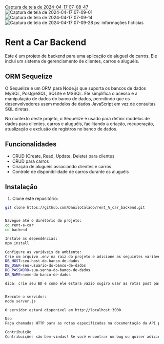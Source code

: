 [Captura de tela de 2024-04-17 07-08-47](https://github.com/DaniloCalado/rent_A_car_backend/assets/83645426/850f30e6-bb65-450a-b42a-d04b56883465)
![Captura de tela de 2024-04-17 07-09-01](https://github.com/DaniloCalado/rent_A_car_backend/assets/83645426/edac07a2-5d54-4c4f-a7f5-50ef7d11e11f)
![Captura de tela de 2024-04-17 07-09-14](https://github.com/DaniloCalado/rent_A_car_backend/assets/83645426/ee29dc17-ec16-40fb-86af-9fc44556e63e)
![Captura de tela de 2024-04-17 07-09-28](https://github.com/DaniloCalado/rent_A_car_backend/assets/83645426/5e6967d9-e109-48ff-b44a-02995a26dc54)
ps: informações ficticias
# Rent a Car Backend

Este é um projeto de backend para uma aplicação de aluguel de carros. Ele inclui um sistema de gerenciamento de clientes, carros e aluguéis.

## ORM Sequelize

O Sequelize é um ORM para Node.js que suporta os bancos de dados MySQL, PostgreSQL, SQLite e MSSQL. Ele simplifica o acesso e a manipulação de dados do banco de dados, permitindo que os desenvolvedores usem modelos de dados JavaScript em vez de consultas SQL diretas.

No contexto deste projeto, o Sequelize é usado para definir modelos de dados para clientes, carros e aluguéis, facilitando a criação, recuperação, atualização e exclusão de registros no banco de dados.

## Funcionalidades

- CRUD (Create, Read, Update, Delete) para clientes
- CRUD para carros
- Criação de aluguéis associando clientes e carros
- Controle de disponibilidade de carros durante os aluguéis

## Instalação

1. Clone este repositório:

```bash
git clone https://github.com/DaniloCalado/rent_A_car_backend.git


Navegue até o diretório do projeto:
cd rent-a-car
cd backend

Instale as dependências:
npm install

Configure as variáveis de ambiente:
Crie um arquivo .env na raiz do projeto e adicione as seguintes variáveis:
DB_HOST=seu-host-do-banco-de-dados
DB_USER=seu-usuario-do-banco-de-dados
DB_PASSWORD=sua-senha-do-banco-de-dados
DB_NAME=nome-do-banco-de-dados

dica: crie seu BD e como ele estara vazio sugiro usar as rotas post para adicionar clientes e carros no insomia por exemplo ou direto no CLI do MySql.


Execute o servidor:
node server.js

O servidor estará disponível em http://localhost:3000.

Uso
Faça chamadas HTTP para as rotas especificadas na documentação da API para gerenciar clientes, carros e aluguéis.

Contribuição
Contribuições são bem-vindas! Se você encontrar um bug ou quiser adicionar uma nova funcionalidade, sinta-se à vontade para abrir uma issue ou enviar um pull request.
